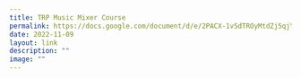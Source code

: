 ```yaml
---
title: TRP Music Mixer Course
permalink: https://docs.google.com/document/d/e/2PACX-1vSdTROyMtdZj5qjYZpIxqtJR1UO3T4qiLxqMHvYyK4aGGAdrp8-z0UzUhkZmYHvC6cWHJTTO4EWHGKD/pub/
date: 2022-11-09
layout: link
description: ""
image: ""
---
```



